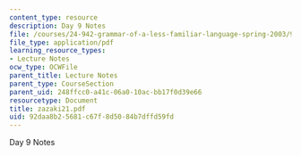```yaml
---
content_type: resource
description: Day 9 Notes
file: /courses/24-942-grammar-of-a-less-familiar-language-spring-2003/92daa8b25681c67f8d5084b7dffd59fd_zazaki21.pdf
file_type: application/pdf
learning_resource_types:
- Lecture Notes
ocw_type: OCWFile
parent_title: Lecture Notes
parent_type: CourseSection
parent_uid: 248ffcc0-a41c-06a0-10ac-bb17f0d39e66
resourcetype: Document
title: zazaki21.pdf
uid: 92daa8b2-5681-c67f-8d50-84b7dffd59fd
---
```

Day 9 Notes